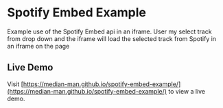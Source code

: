 # Spotify Embed Example

Example use of the Spotify Embed api in an iframe. User my select track from drop down and the iframe will load the selected track from Spotify in an iframe on the page

## Live Demo

Visit [https://median-man.github.io/spotify-embed-example/](https://median-man.github.io/spotify-embed-example/) to view a live demo.
